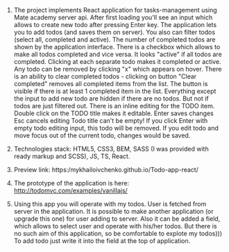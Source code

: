 1. The project implements React application for tasks-management using Mate academy server api.
After first loading you'll see an input which allows to create new todo after pressing Enter key.
The application lets you to add todos (and saves them on server).
You also can filter todos (select all, completed and active). The number of completed todos are shown
by the application interface. There is a checkbox which allows to make all todos completed and vice versa.
It looks "active" if all todos are completed.
Clicking at each separate todo makes it completed or active.
Any todo can be removed by clicking "x" which appears on hover.
There is an ability to clear completed todos - clicking on button "Clear completed" removes all completed items from the list.
The button is visible if there is at least 1 completed item in the list.
Everything except the input to add new todo are hidden if there are no todos. But not if todos are just filtered out.
There is an inline editing for the TODO item. Double click on the TODO title makes it editable.
Enter saves changes
Esc cancels editing
Todo title can't be empty! If you click Enter with empty todo editing input, this todo will be removed.
If you edit todo and move focus out of the current todo, changes would be saved.

2. Technologies stack: HTML5, CSS3, BEM, SASS (I was provided with ready markup and SCSS), JS, TS, React.

3. Preview link: https:/mykhailoivchenko.github.io/Todo-app-react/

4. The prototype of the application is here: http://todomvc.com/examples/vanillajs/

5. Using this app you will operate with my todos. User is fetched from server in the application.
It is possible to make another application (or upgrade this one) for user adding to server.
Also it can be added a field, which allows to select user and operate with his/her todos.
But there is no such aim of this application, so be comfortable to explote my todos)))
To add todo just write it into the field at the top of application.
